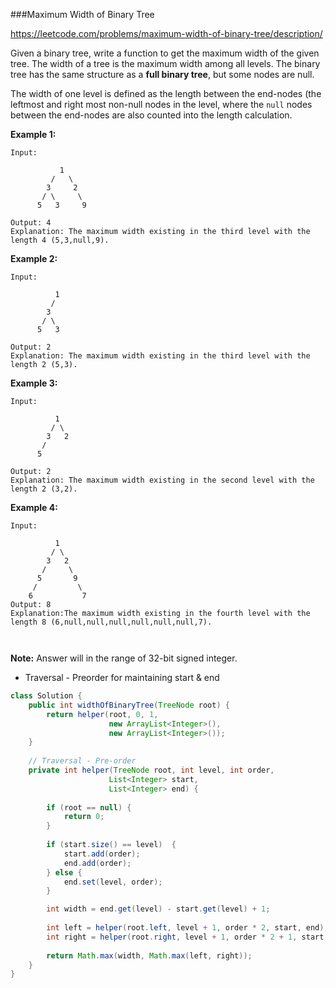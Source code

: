 ###Maximum Width of Binary Tree

https://leetcode.com/problems/maximum-width-of-binary-tree/description/

Given a binary tree, write a function to get the maximum width of the given tree. The width of a tree is the maximum width among all levels. The binary tree has the same structure as a **full binary tree**, but some nodes are null.

The width of one level is defined as the length between the end-nodes (the leftmost and right most non-null nodes in the level, where the `null` nodes between the end-nodes are also counted into the length calculation.

**Example 1:**

```
Input: 

           1
         /   \
        3     2
       / \     \  
      5   3     9 

Output: 4
Explanation: The maximum width existing in the third level with the length 4 (5,3,null,9).

```

**Example 2:**

```
Input: 

          1
         /  
        3    
       / \       
      5   3     

Output: 2
Explanation: The maximum width existing in the third level with the length 2 (5,3).

```

**Example 3:**

```
Input: 

          1
         / \
        3   2 
       /        
      5      

Output: 2
Explanation: The maximum width existing in the second level with the length 2 (3,2).

```

**Example 4:**

```
Input: 

          1
         / \
        3   2
       /     \  
      5       9 
     /         \
    6           7
Output: 8
Explanation:The maximum width existing in the fourth level with the length 8 (6,null,null,null,null,null,null,7).



```

**Note:** Answer will in the range of 32-bit signed integer.





* Traversal - Preorder for maintaining start & end

```java
class Solution {
    public int widthOfBinaryTree(TreeNode root) {
        return helper(root, 0, 1, 
                      new ArrayList<Integer>(),
                      new ArrayList<Integer>());
    }
    
    // Traversal - Pre-order
    private int helper(TreeNode root, int level, int order, 
                      List<Integer> start,
                      List<Integer> end) {
        
        if (root == null) {
            return 0;
        }
        
        if (start.size() == level)  {
            start.add(order);
            end.add(order);
        } else {
            end.set(level, order);
        }

        int width = end.get(level) - start.get(level) + 1;
        
        int left = helper(root.left, level + 1, order * 2, start, end);
        int right = helper(root.right, level + 1, order * 2 + 1, start, end);
        
        return Math.max(width, Math.max(left, right));
    }
}


```

